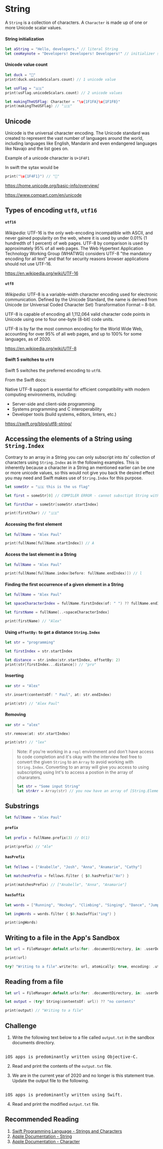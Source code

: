 # String

A `String` is a collection of characters. A `Character` is made up of one or more Unicode scalar values. 

#### String initialization

```swift 
let aString = "Hello, developers." // literal String 
let ceoKeynote = "Developers! Developers! Developers!" // initializer syntax
```

#### Unicode value count 
```swift 
let duck = "🐥"
print(duck.unicodeScalars.count) // 1 unicode value

let usFlag = "🇺🇸"
print(usFlag.unicodeScalars.count) // 2 unicode values

let makingTheUSFlag: Character = "\u{1F1FA}\u{1F1F8}"
print(makingTheUSFlag) // "🇺🇸"
```

## Unicode

Unicode is the universal character encoding. The Unicode standard was created to represent the vast number of languages around the world, including languages like English, Mandarin and even endangered languages like Navajo and the list goes on. 

Example of a unicode character is `U+1F4F1`

In swift the sytax would be 

```swift 
print("\u{1F4F1}") // "📱"
```

https://home.unicode.org/basic-info/overview/

https://www.compart.com/en/unicode


## Types of encoding `utf8`, `utf16`

#### `utf16`

_Wikipedia:_ UTF-16 is the only web-encoding incompatible with ASCII, and never gained popularity on the web, where it is used by under 0.01% (1 hundredth of 1 percent) of web pages. UTF-8 by comparison is used by approximately 95% of all web pages. The Web Hypertext Application Technology Working Group (WHATWG) considers UTF-8 "the mandatory encoding for all text" and that for security reasons browser applications should not use UTF-16.

https://en.wikipedia.org/wiki/UTF-16


#### `utf8`

_Wikipedia:_ UTF-8 is a variable-width character encoding used for electronic communication. Defined by the Unicode Standard, the name is derived from Unicode (or Universal Coded Character Set) Transformation Format – 8-bit.

UTF-8 is capable of encoding all 1,112,064 valid character code points in Unicode using one to four one-byte (8-bit) code units.

UTF-8 is by far the most common encoding for the World Wide Web, accounting for over 95% of all web pages, and up to 100% for some languages, as of 2020.

https://en.wikipedia.org/wiki/UTF-8


#### Swift 5 switches to `utf8`

Swift 5 switches the preferred encoding to `utf8`. 

From the Swift docs: 

Native UTF-8 support is essential for efficient compatibility with modern computing environments, including:

* Server-side and client-side programming
* Systems programming and C interoperability
* Developer tools (build systems, editors, linters, etc.)

https://swift.org/blog/utf8-string/


## Accessing the elements of a String using `String.Index`

Contrary to an array in a String you can only subscript into its' collection of characters using `String.Index` as in the following examples. This is inherently because a character in a String an mentioned earlier can be one or more unicode values, so this would not give you back the desired effect you may need and Swift makes use of `String.Index` for this purpose. 

```swift 
let someStr = "🇺🇸 this is the us flag"

let first = someStr[0] // COMPILER ERROR - cannot subsctipt String with Int, use String.Index instead

let firstChar = someStr[someStr.startIndex]

print(firstChar) // "🇺🇸"
```


#### Accessing the first element

```swift 
let fullName = "Alex Paul"

print(fullName[fullName.startIndex]) // A
```

#### Access the last element in a String 

```swift 
let fullName = "Alex Paul"

print(fullName[fullName.index(before: fullName.endIndex)]) // l
```

#### Finding the first occurrence of a given element in a String 

```swift 
let fullName = "Alex Paul"

let spaceCharacterIndex = fullName.firstIndex(of: " ") ?? fullName.endIndex

let firstName = fullName[..<spaceCharacterIndex]

print(firstName) // "Alex"
```

#### Using `offsetBy:` to get a distance `String.Index`

```swift 
let str = "programming"

let firstIndex = str.startIndex

let distance = str.index(str.startIndex, offsetBy: 2)
print(str[firstIndex...distance]) // "pro"
```
#### Inserting

```swift 
var str = "Alex"

str.insert(contentsOf: " Paul", at: str.endIndex)

print(str) // "Alex Paul"
```

#### Removing

```swift 
var str = "alex"

str.remove(at: str.startIndex)

print(str) // "lex"
```

> Note: if you're working in a `repl` environment and don't have access to code completion and it's okay with the interview feel free to convert the given `String` to an `Array` to avoid working with `String.Index`. Converting to an array will give you access to using subscripting using Int's to access a postion in the array of chararaters. 
>```swift
>let str = "Some input String"
>let strArr = Array(str) // you now have an array of [String.Element] aka and array of [Character]
>```


## Substrings 

```swift 
let fullName = "Alex Paul"
```

#### `prefix`

```swift 
let prefix = fullName.prefix(3) // O(1)

print(prefix) // "Ale"
```

#### `hasPrefix`

```swift 
let fellows = ["Anabelle", "Josh", "Anna", "Anamarie", "Cathy"]

let matchesPrefix = fellows.filter { $0.hasPrefix("An") }

print(matchesPrefix) // ["Anabelle", "Anna", "Anamarie"]
```

#### `hasSuffix`

```swift 
let words = ["Running", "Hockey", "Climbing", "Singing", "Dance", "Jump", "Walking"]

let ingWords = words.filter { $0.hasSuffix("ing") }

print(ingWords)
```


## Writing to a file in the App's Sandbox

```swift 
let url = FileManager.default.urls(for: .documentDirectory, in: .userDomainMask)[0].appendingPathComponent("Alex.txt")

print(url)

try? "Writing to a file".write(to: url, atomically: true, encoding: .utf8)
```

## Reading from a file 

```swift 
let url = FileManager.default.urls(for: .documentDirectory, in: .userDomainMask)[0].appendingPathComponent("Alex.txt")

let output = (try? String(contentsOf: url)) ?? "no contents"

print(output) // "Writing to a file"
```


## Challenge 


1. Write the following text below to a file called `output.txt` in the sandbox documents directory. 

<pre> 
iOS apps is predominantly written using Objective-C. 
</pre> 

2. Read and print the contents of the `output.txt` file. 

3. We are in the current year of 2020 and no longer is this statement true. Update the output file to the following. 

<pre> 
iOS apps is predominantly written using Swift. 
</pre> 

4. Read and print the modified `output.txt` file. 

## Recommended Reading 

1. [Swift Programming Language - Strings and Characters](https://docs.swift.org/swift-book/LanguageGuide/StringsAndCharacters.html)
2. [Apple Documentation - String](https://developer.apple.com/documentation/swift/string)
3. [Apple Documentation - Character](https://developer.apple.com/documentation/swift/character)

